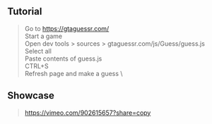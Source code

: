 ## Tutorial 

> Go to https://gtaguessr.com/ \
Start a game\
Open dev tools > sources > gtaguessr.com/js/Guess/guess.js\
Select all\
Paste contents of guess.js\
CTRL+S\
Refresh page and make a guess \

## Showcase
> https://vimeo.com/902615657?share=copy
